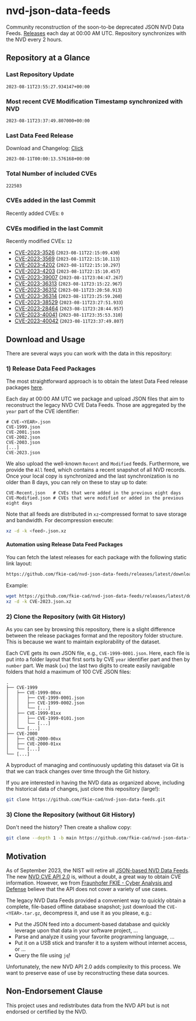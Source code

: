 # nvd-json-data-feeds

Community reconstruction of the soon-to-be deprecated JSON NVD Data Feeds. 
[Releases](https://github.com/fkie-cad/nvd-json-data-feeds/releases/latest) each day at 00:00 AM UTC.
Repository synchronizes with the NVD every 2 hours.

## Repository at a Glance

### Last Repository Update

```plain
2023-08-11T23:55:27.934147+00:00
```

### Most recent CVE Modification Timestamp synchronized with NVD

```plain
2023-08-11T23:37:49.807000+00:00
```

### Last Data Feed Release

Download and Changelog: [Click](https://github.com/fkie-cad/nvd-json-data-feeds/releases/latest)

```plain
2023-08-11T00:00:13.576168+00:00
```

### Total Number of included CVEs

```plain
222503
```

### CVEs added in the last Commit

Recently added CVEs: `0`



### CVEs modified in the last Commit

Recently modified CVEs: `12`

* [CVE-2023-3526](CVE-2023/CVE-2023-35xx/CVE-2023-3526.json) (`2023-08-11T22:15:09.430`)
* [CVE-2023-3569](CVE-2023/CVE-2023-35xx/CVE-2023-3569.json) (`2023-08-11T22:15:10.113`)
* [CVE-2023-4202](CVE-2023/CVE-2023-42xx/CVE-2023-4202.json) (`2023-08-11T22:15:10.297`)
* [CVE-2023-4203](CVE-2023/CVE-2023-42xx/CVE-2023-4203.json) (`2023-08-11T22:15:10.457`)
* [CVE-2023-39007](CVE-2023/CVE-2023-390xx/CVE-2023-39007.json) (`2023-08-11T23:04:47.267`)
* [CVE-2023-36313](CVE-2023/CVE-2023-363xx/CVE-2023-36313.json) (`2023-08-11T23:15:22.967`)
* [CVE-2023-36312](CVE-2023/CVE-2023-363xx/CVE-2023-36312.json) (`2023-08-11T23:20:58.913`)
* [CVE-2023-36314](CVE-2023/CVE-2023-363xx/CVE-2023-36314.json) (`2023-08-11T23:25:59.260`)
* [CVE-2023-38529](CVE-2023/CVE-2023-385xx/CVE-2023-38529.json) (`2023-08-11T23:27:51.933`)
* [CVE-2023-28464](CVE-2023/CVE-2023-284xx/CVE-2023-28464.json) (`2023-08-11T23:28:44.957`)
* [CVE-2023-40041](CVE-2023/CVE-2023-400xx/CVE-2023-40041.json) (`2023-08-11T23:35:53.310`)
* [CVE-2023-40042](CVE-2023/CVE-2023-400xx/CVE-2023-40042.json) (`2023-08-11T23:37:49.807`)


## Download and Usage

There are several ways you can work with the data in this repository:

### 1) Release Data Feed Packages

The most straightforward approach is to obtain the latest Data Feed release packages [here](https://github.com/fkie-cad/nvd-json-data-feeds/releases/latest).

Each day at 00:00 AM UTC we package and upload JSON files that aim to reconstruct the legacy NVD CVE Data Feeds.
Those are aggregated by the `year` part of the CVE identifier:

```
# CVE-<YEAR>.json
CVE-1999.json
CVE-2001.json
CVE-2002.json
CVE-2003.json
[...]
CVE-2023.json
```

We also upload the well-known `Recent` and `Modified` feeds.
Furthermore, we provide the `All` feed, which contains a recent snapshot of all NVD records.
Once your local copy is synchronized and the last synchronization is no older than 8 days, you can rely on these to stay up to date:

```plain
CVE-Recent.json   # CVEs that were added in the previous eight days
CVE-Modified.json # CVEs that were modified or added in the previous eight days
```

Note that all feeds are distributed in `xz`-compressed format to save storage and bandwidth.
For decompression execute:

```sh
xz -d -k <feed>.json.xz
```


#### Automation using Release Data Feed Packages

You can fetch the latest releases for each package with the following static link layout:

```sh
https://github.com/fkie-cad/nvd-json-data-feeds/releases/latest/download/CVE-<YEAR>.json.xz
```

Example:

```sh
wget https://github.com/fkie-cad/nvd-json-data-feeds/releases/latest/download/CVE-2023.json.xz
xz -d -k CVE-2023.json.xz
```

### 2) Clone the Repository (with Git History)

As you can see by browsing this repository, there is a slight difference between the release packages format and the repository folder structure.
This is because we want to maintain explorability of the dataset.

Each CVE gets its own JSON file, e.g., `CVE-1999-0001.json`.
Here, each file is put into a folder layout that first sorts by CVE `year` identifier part and then by `number` part.
We mask (`xx`) the last two digits to create easily navigable folders that hold a maximum of 100 CVE JSON files:

```plain
.
├── CVE-1999
│   ├── CVE-1999-00xx
│   │   ├── CVE-1999-0001.json
│   │   ├── CVE-1999-0002.json
│   │   └── [...]
│   ├── CVE-1999-01xx
│   │   ├── CVE-1999-0101.json
│   │   └── [...]
│   └── [...]
├── CVE-2000
│   ├── CVE-2000-00xx
│   ├── CVE-2000-01xx
│   └── [...]
└── [...]
```

A byproduct of managing and continuously updating this dataset via Git is that we can track changes over time through the Git history.

If you are interested in having the NVD data as organized above, including the historical data of changes, just clone this repository (large!):

```sh
git clone https://github.com/fkie-cad/nvd-json-data-feeds.git
```

### 3) Clone the Repository (without Git History)

Don't need the history? Then create a shallow copy:

```sh
git clone --depth 1 -b main https://github.com/fkie-cad/nvd-json-data-feeds.git
```

## Motivation

As of September 2023, the NIST will retire all [JSON-based NVD Data Feeds](https://nvd.nist.gov/vuln/data-feeds#divRetirementBanner-1).
The new [NVD CVE API 2.0](https://nvd.nist.gov/developers/vulnerabilities) is, without a doubt, a great way to obtain CVE information.
However, we from [Fraunhofer FKIE - Cyber Analysis and Defense](https://www.fkie.fraunhofer.de/en/departments/cad.html) believe that the API does not cover a variety of use cases.

The legacy NVD Data Feeds provided a convenient way to quickly obtain a complete, file-based offline database snapshot; just download the `CVE-<YEAR>.tar.gz`, decompress it, and use it as you please, e.g.:

* Put the JSON feed into a document-based database and quickly leverage upon that data in your software project, ...
* Parse and analyze it using your favorite programming language, ...
* Put it on a USB stick and transfer it to a system without internet access, or ...
* Query the file using `jq`!

Unfortunately, the new NVD API 2.0 adds complexity to this process.
We want to preserve ease of use by reconstructing these data sources.

## Non-Endorsement Clause

This project uses and redistributes data from the NVD API but is not endorsed or certified by the NVD.
